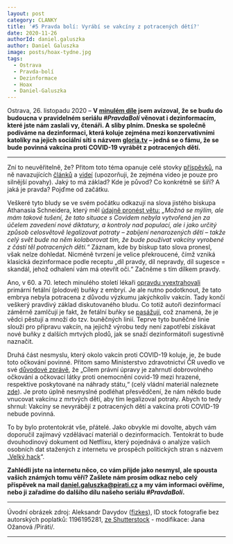 ```yaml
---
layout: post
category: CLANKY
title: '#5 Pravda bolí: Vyrábí se vakcíny z potracených dětí?'
date: 2020-11-26
authorId: daniel.galuszka
author: Daniel Galuszka
image: posts/hoax-tydne.jpg
tags:
  - Ostrava
  - Pravda-bolí
  - Dezinformace
  - Hoax
  - Daniel-Galuszka
---
```


Ostrava, 26. listopadu 2020 – **V [minulém díle](https://moravskoslezsky.pirati.cz/aktuality/pravda-boli-4-vakciny.html "#4 Pravda bolí: Vakcíny – účinné, ale nepopulární řešení") jsem avizoval, že se budu do budoucna v pravidelném seriálu _#PravdaBolí_ věnovat i dezinformacím, které jste nám zaslali vy, čtenáři. A sliby plním. Dneska se společně podíváme na dezinformaci, která koluje zejména mezi konzervativními katolíky na jejich sociální síti s názvem [gloria.tv](https://gloria.tv) – jedná se o fámu, že se bude povinná vakcína proti COVID-19 vyrábět z potracených dětí.**

<hr />

Zní to neuvěřitelně, že? Přitom toto téma opanuje celé stovky [příspěvků](https://gloria.tv/post/nrrNEoF9Jv4X4KPYkMVdWQDuZ "Video: Biskup Schneider – Možné povinné očkovanie vakcínami z potratených detí bude začiatkom Apokalypsy"), na ně navazujících [článků](https://www.svetlosveta.sk/dianie/vakciny-z-potratenych-deti/ "Svetlo Sveta – Biskup Schneider: Vakcíny proti korone z potratených detí musí každý kresťan odmietnuť aj za cenu mučeníctva") a [videí](https://gloria.tv/post/3ShgRgEyBDtN4HWq3MSHbbG2C "Video") (upozorňuji, že zejména video je pouze pro silnější povahy). Jaký to má základ? Kde je původ? Co konkrétně se šíří? A jaká je pravda? Pojďme od začátku.

Veškeré tyto bludy se ve svém počátku odkazují na slova jistého biskupa Athanasia Schneidera, který měl [údajně pronést větu:](http://alianciazanedelu.sk/archiv/7384 "Aliancia za nedeľu – Video: Biskup Schneider – Možné povinné očkovanie vakcínami z potratených detí bude začiatkom Apokalypsy") *„Možná se mýlím, ale mám takové tušení, že tato situace s Covidem nebyla vytvořená jen za účelem zavedení nové diktatury, a kontroly nad populací, ale i jako určitý způsob celosvětově legalizovat potraty – zabíjení nenarozených dětí – takže celý svět bude na něm kolaborovat tím, že bude používat vakcíny vyrobené z částí těl potracených dětí.“* Záznam, kde by biskup tato slova pronesl, však nelze dohledat. Nicméně tvrzení je velice překroucené, čímž vzniká klasická dezinformace podle receptu „díl pravdy, díl nepravdy, díl sugesce = skandál, jehož odhalení vám má otevřít oči.“ Začněme s tím dílkem pravdy.

Ano, v 60. a 70. letech minulého století lékaři [opravdu vyextrahovali](https://www.vakciny.net/bunecne_linie_vakciny "Vakciny.net: Buněčné linie pro přípravu vakcín") primární fetální (plodové) buňky z embryí. Je ale nutno podotknout, že tato embrya nebyla potracena z důvodu výzkumu jakýchkoliv vakcín. Tady končí veškerý pravdivý základ diskutovaného bludu. Co totiž autoři dezinformací záměrně zamlčují je fakt, že fetální buňky se [pasážují](https://www.wikiskripta.eu/w/In_vitro_-_bun%C4%9B%C4%8Dn%C3%A9_a_tk%C3%A1%C5%88ov%C3%A9_kultury "WikiSkripta: In vitro - buněčné a tkáňové kultury"), což znamená, že je vědci pěstují a množí do tzv. buněčných linií. Teprve tyto buněčné linie slouží pro přípravu vakcín, na jejichž výrobu tedy není zapotřebí získávat nové buňky z dalších mrtvých plodů, jak se snaží dezinformátoři sugestivně naznačit.

Druhá část nesmyslu, který okolo vakcín proti COVID-19 koluje, je, že bude toto očkování povinné. Přitom samo Ministerstvo zdravotnictví ČR uvedlo ve své [důvodové zprávě](https://apps.odok.cz/attachment/-/down/KORNBVBEYEEE "Důvodová zpráva (*.DOCX)"), že „Cílem právní úpravy je zahrnutí dobrovolného očkování a očkovací látky proti onemocnění covid-19 mezi hrazené, respektive poskytované na náhrady státu,“ (celý vládní materiál naleznete [zde](https://apps.odok.cz/veklep-detail?pid=ALBSBV7JQPPO "VeKLEP PID: ALBSBV7JQPPO")). Je proto úplně nesmyslné podléhat přesvědčení, že nám někdo bude vnucovat vakcínu z mrtvých dětí, aby tím legalizoval potraty. Abych to tedy shrnul: Vakcíny se nevyrábějí z potracených dětí a vakcína proti COVID-19 nebude povinná.

To by bylo protentokrát vše, přátelé. Jako obvykle mi dovolte, abych vám doporučil zajímavý vzdělávací materiál o dezinformacích. Tentokrát to bude dvouhodinový dokument od Netflixu, který pojednává o analýze vašich osobních dat stažených z internetu ve prospěch politických stran s názvem „[Velký hack](https://www.csfd.cz/film/688510-velky-hack/prehled/ "ČSFD.cz: Velký hack (72%)")“.

**Zahlédli jste na internetu něco, co vám přijde jako nesmysl, ale spousta vašich známých tomu věří? Zašlete nám prosím odkaz nebo celý příspěvek na mail [daniel.galuszka@pirati.cz](mailto:daniel.galuszka@pirati.cz) a my vám informaci ověříme, nebo ji zařadíme do dalšího dílu našeho seriálu _#PravdaBolí_.**

---

Úvodní obrázek zdroj: Aleksandr Davydov ([fizkes](https://www.shutterstock.com/cs/g/fizkes "fizkes")), ID stock fotografie bez autorských poplatků: 1196195281, [ze Shutterstock](https://www.shutterstock.com/cs/image-photo/confused-millennial-man-sitting-alone-on-1196195281) - modifikace: Jana Ožanová /Piráti/.

- - -
